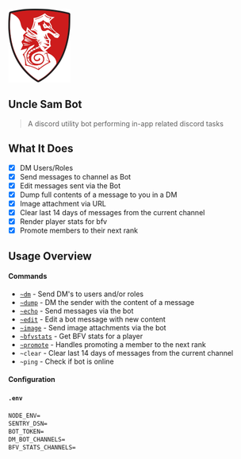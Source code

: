 ![Logo](docs/img/logo.png "Logo")

Uncle Sam Bot
---

> A discord utility bot performing in-app related discord tasks

What It Does
---

- [x] DM Users/Roles
- [x] Send messages to channel as Bot
- [x] Edit messages sent via the Bot
- [x] Dump full contents of a message to you in a DM
- [x] Image attachment via URL
- [x] Clear last 14 days of messages from the current channel
- [x] Render player stats for bfv
- [x] Promote members to their next rank

Usage Overview
---

#### Commands

* [`~dm`](docs/commands/dm.md) - Send DM's to users and/or roles
* [`~dump`](docs/commands/dump.md) - DM the sender with the content of a message
* [`~echo`](docs/commands/echo.md) - Send messages via the bot
* [`~edit`](docs/commands/edit.md) - Edit a bot message with new content
* [`~image`](docs/commands/echo.md) - Send image attachments via the bot
* [`~bfvstats`](docs/commands/bfvstats.md) - Get BFV stats for a player
* [`~promote`](docs/commands/promote.md) - Handles promoting a member to the next rank
* `~clear` - Clear last 14 days of messages from the current channel
* `~ping` - Check if bot is online

#### Configuration

#### `.env`

```
NODE_ENV=
SENTRY_DSN=
BOT_TOKEN=
DM_BOT_CHANNELS=
BFV_STATS_CHANNELS=
```
